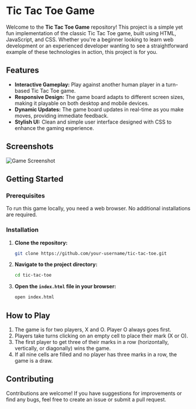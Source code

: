 # Tic Tac Toe Game

Welcome to the **Tic Tac Toe Game** repository! This project is a simple yet fun implementation of the classic Tic Tac Toe game, built using HTML, JavaScript, and CSS. Whether you're a beginner looking to learn web development or an experienced developer wanting to see a straightforward example of these technologies in action, this project is for you.

## Features

- **Interactive Gameplay:** Play against another human player in a turn-based Tic Tac Toe game.
- **Responsive Design:** The game board adapts to different screen sizes, making it playable on both desktop and mobile devices.
- **Dynamic Updates:** The game board updates in real-time as you make moves, providing immediate feedback.
- **Stylish UI:** Clean and simple user interface designed with CSS to enhance the gaming experience.

## Screenshots

![Game Screenshot](path/to/screenshot.png)

## Getting Started

### Prerequisites

To run this game locally, you need a web browser. No additional installations are required.

### Installation

1. **Clone the repository:**
    ```bash
    git clone https://github.com/your-username/tic-tac-toe.git
    ```
2. **Navigate to the project directory:**
    ```bash
    cd tic-tac-toe
    ```
3. **Open the `index.html` file in your browser:**
    ```bash
    open index.html
    ```

## How to Play

1. The game is for two players, X and O. Player O always goes first.
2. Players take turns clicking on an empty cell to place their mark (X or O).
3. The first player to get three of their marks in a row (horizontally, vertically, or diagonally) wins the game.
4. If all nine cells are filled and no player has three marks in a row, the game is a draw.

## Contributing

Contributions are welcome! If you have suggestions for improvements or find any bugs, feel free to create an issue or submit a pull request.








